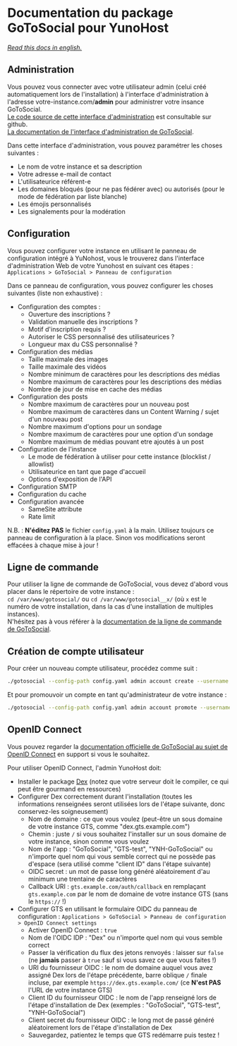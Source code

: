 # Documentation du package GoToSocial pour YunoHost

*[Read this docs in english.](./DOCS.md)*

## Administration

Vous pouvez vous connecter avec votre utilisateur admin (celui créé automatiquement lors de l'installation) à l'interface d'administration à l'adresse votre-instance.com/**admin** pour administrer votre insance GoToSocial.  
[Le code source de cette interface d'administration](https://github.com/superseriousbusiness/gotosocial-admin) est consultable sur github.  
[La documentation de l'interface d'administration de GoToSocial](https://docs.gotosocial.org/en/latest/admin/settings/).

Dans cette interface d'administration, vous pouvez paramétrer les choses suivantes :

* Le nom de votre instance et sa description
* Votre adresse e-mail de contact
* L'utilisateurice référent-e
* Les domaines bloqués (pour ne pas fédérer avec) ou autorisés (pour le mode de fédération par liste blanche)
* Les émojis personnalisés
* Les signalements pour la modération

## Configuration

Vous pouvez configurer votre instance en utilisant le panneau de configuration intégré à YuNohost, vous le trouverez dans l'interface d'administration Web de votre Yunohost en suivant ces étapes :  
`Applications > GoToSocial > Panneau de configuration`

Dans ce panneau de configuration, vous pouvez configurer les choses suivantes (liste non exhaustive) :

* Configuration des comptes :
  * Ouverture des inscriptions ?
  * Validation manuelle des inscriptions ?
  * Motif d'inscription requis ?
  * Autoriser le CSS personnalisé des utilisateurices ?
  * Longueur max du CSS personnalisé ?
* Configuration des médias
  * Taille maximale des images
  * Taille maximale des vidéos
  * Nombre minimum de caractères pour les descriptions des médias
  * Nombre maximum de caractères pour les descriptions des médias
  * Nombre de jour de mise en cache des médias
* Configuration des posts
  * Nombre maximum de caractères pour un nouveau post
  * Nombre maximum de caractères dans un Content Warning / sujet d'un nouveau post
  * Nombre maximum d'options pour un sondage
  * Nombre maximum de caractères pour une option d'un sondage
  * Nombre maximum de médias pouvant etre ajoutés à un post
* Configuration de l'instance
  * Le mode de fédération à utiliser pour cette instance (blocklist / allowlist)
  * Utilisateurice en tant que page d'accueil
  * Options d'exposition de l'API
* Configuration SMTP
* Configuration du cache
* Configuration avancée
  * SameSite attribute
  * Rate limit

N.B. : **N'éditez PAS** le fichier `config.yaml` à la main. Utilisez toujours ce panneau de configuration à la place. Sinon vos modifications seront effacées à chaque mise à jour !

## Ligne de commande

Pour utiliser la ligne de commande de GoToSocial, vous devez d'abord vous placer dans le répertoire de votre instance :  
`cd /var/www/gotosocial/` ou `cd /var/www/gotosocial__x/` (où `x` est le numéro de votre installation, dans la cas d'une installation de multiples instances).  
N'hésitez pas à vous référer à la [documentation de la ligne de commande de GoToSocial](https://docs.gotosocial.org/en/latest/admin/cli/).

## Création de compte utilisateur

Pour créer un nouveau compte utilisateur, procédez comme suit :

```bash
./gotosocial --config-path config.yaml admin account create --username nom_dutilisateur --email utilisateur@example.com --password 'UnMotDePasseTrèsComplexe'
```

Et pour promouvoir un compte en tant qu'administrateur de votre instance :

```bash
./gotosocial --config-path config.yaml admin account promote --username nom_dutilisateur
```

## OpenID Connect

Vous pouvez regarder la [documentation officielle de GoToSocial au sujet de OpenID Connect](https://docs.gotosocial.org/en/latest/configuration/oidc/) en support si vous le souhaitez.

Pour utiliser OpenID Connect, l'admin YunoHost doit:

* Installer le package [Dex](https://apps.yunohost.org/app/dex) (notez que votre serveur doit le compiler, ce qui peut être gourmand en ressources)
* Configurer Dex correctement durant l'installation (toutes les informations renseignées seront utilisées lors de l'étape suivante, donc conservez-les soigneusement)
  * Nom de domaine : ce que vous voulez (peut-être un sous domaine de votre instance GTS, comme "dex.gts.example.com")
  * Chemin : juste `/` si vous souhaitez l'installer sur un sous domaine de votre instance, sinon comme vous voulez
  * Nom de l'app : "GoToSocial", "GTS-test", "YNH-GoToSocial" ou n'importe quel nom qui vous semble correct qui ne possède pas d'espace (sera utilisé comme "client ID" dans l'étape suivante)
  * OIDC secret : un mot de passe long généré aléatoirement d'au minimum une trentaine de caractères
  * Callback URI : `gts.example.com/auth/callback` en remplaçant `gts.example.com` par le nom de domaine de votre instance GTS (sans le `https://` !)
* Configurer GTS en utilisant le formulaire OIDC du panneau de configuration : `Applications > GoToSocial > Panneau de configuration > OpenID Connect settings`
  * Activer OpenID Connect : `true`
  * Nom de l'OIDC IDP : "Dex" ou n'importe quel nom qui vous semble correct
  * Passer la vérification du flux des jetons renvoyés : laisser sur `false` (ne **jamais** passer à `true` sauf si vous savez ce que vous faites !)
  * URI du fournisseur OIDC : le nom de domaine auquel vous avez assigné Dex lors de l'étape précédente, barre oblique `/` finale incluse, par exemple `https://dex.gts.example.com/` (ce **N'est PAS** l'URL de votre instance GTS)
  * Client ID du fournisseur OIDC : le nom de l'app renseigné lors de l'étape d'installation de Dex (exemples : "GoToSocial", "GTS-test", "YNH-GoToSocial")
  * Client secret du fournisseur OIDC : le long mot de passé généré aléatoirement lors de l'étape d'installation de Dex
  * Sauvegardez, patientez le temps que GTS redémarre puis testez !
